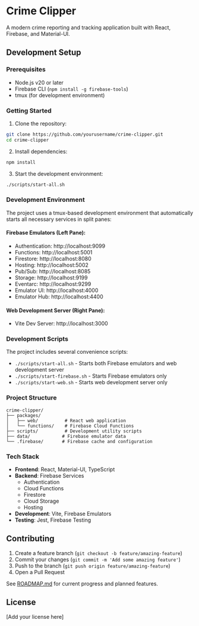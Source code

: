 # Crime Clipper

A modern crime reporting and tracking application built with React, Firebase, and Material-UI.

## Development Setup

### Prerequisites

- Node.js v20 or later
- Firebase CLI (`npm install -g firebase-tools`)
- tmux (for development environment)

### Getting Started

1. Clone the repository:

```bash
git clone https://github.com/yourusername/crime-clipper.git
cd crime-clipper
```

2. Install dependencies:

```bash
npm install
```

3. Start the development environment:

```bash
./scripts/start-all.sh
```

### Development Environment

The project uses a tmux-based development environment that automatically starts all necessary services in split panes:

#### Firebase Emulators (Left Pane):

- Authentication: http://localhost:9099
- Functions: http://localhost:5001
- Firestore: http://localhost:8080
- Hosting: http://localhost:5002
- Pub/Sub: http://localhost:8085
- Storage: http://localhost:9199
- Eventarc: http://localhost:9299
- Emulator UI: http://localhost:4000
- Emulator Hub: http://localhost:4400

#### Web Development Server (Right Pane):

- Vite Dev Server: http://localhost:3000

### Development Scripts

The project includes several convenience scripts:

- `./scripts/start-all.sh` - Starts both Firebase emulators and web development server
- `./scripts/start-firebase.sh` - Starts Firebase emulators only
- `./scripts/start-web.sh` - Starts web development server only

### Project Structure

```
crime-clipper/
├── packages/
│   ├── web/          # React web application
│   └── functions/    # Firebase Cloud Functions
├── scripts/          # Development utility scripts
├── data/            # Firebase emulator data
└── .firebase/       # Firebase cache and configuration
```

### Tech Stack

- **Frontend**: React, Material-UI, TypeScript
- **Backend**: Firebase Services
  - Authentication
  - Cloud Functions
  - Firestore
  - Cloud Storage
  - Hosting
- **Development**: Vite, Firebase Emulators
- **Testing**: Jest, Firebase Testing

## Contributing

1. Create a feature branch (`git checkout -b feature/amazing-feature`)
2. Commit your changes (`git commit -m 'Add some amazing feature'`)
3. Push to the branch (`git push origin feature/amazing-feature`)
4. Open a Pull Request

See [ROADMAP.md](ROADMAP.md) for current progress and planned features.

## License

[Add your license here]
